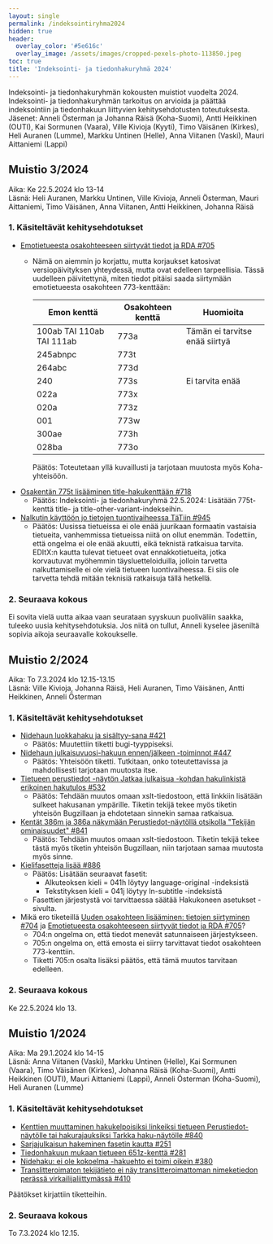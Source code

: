 ```yaml
---
layout: single
permalink: /indeksointiryhma2024
hidden: true
header:
  overlay_color: '#5e616c'
  overlay_image: /assets/images/cropped-pexels-photo-113850.jpeg
toc: true
title: 'Indeksointi- ja tiedonhakuryhmä 2024'
---
```


Indeksointi- ja tiedonhakuryhmän kokousten muistiot vuodelta 2024. Indeksointi- ja tiedonhakuryhmän tarkoitus on arvioida ja päättää indeksointiin ja tiedonhakuun liittyvien kehitysehdotusten toteutuksesta. Jäsenet: Anneli Österman ja Johanna Räisä (Koha-Suomi), Antti Heikkinen (OUTI), Kai Sormunen (Vaara), Ville Kivioja (Kyyti), Timo Väisänen (Kirkes), Heli Auranen (Lumme), Markku Untinen (Helle), Anna Viitanen (Vaski), Mauri Aittaniemi (Lappi)

## Muistio 3/2024

Aika: Ke 22.5.2024 klo 13-14<br />
Läsnä: Heli Auranen, Markku Untinen, Ville Kivioja, Anneli Österman, Mauri Aittaniemi, Timo Väisänen, Anna Viitanen, Antti Heikkinen, Johanna Räisä

### 1. Käsiteltävät kehitysehdotukset

* [Emotietueesta osakohteeseen siirtyvät tiedot ja RDA #705](https://github.com/KohaSuomi/Koha/issues/705)
  * Nämä on aiemmin jo korjattu, mutta korjaukset katosivat versiopäivityksen yhteydessä, mutta ovat edelleen tarpeellisia. Tässä uudelleen päivitettynä, miten tiedot pitäisi saada siirtymään emotietueesta osakohteen 773-kenttään:

    Emon kenttä | Osakohteen kenttä | Huomioita
    --- | --- | ---
    100ab TAI 110ab TAI 111ab | 773a | Tämän ei tarvitse enää siirtyä
    245abnpc | 773t |
    264abc | 773d |
    240 | 773s | Ei tarvita enää
    022a | 773x |
    020a | 773z |
    001 | 773w |
    300ae | 773h |
    028ba | 773o |

    Päätös: Toteutetaan yllä kuvaillusti ja tarjotaan muutosta myös Koha-yhteisöön. 
* [Osakentän 775t lisääminen title-hakukenttään #718](https://github.com/KohaSuomi/Koha/issues/718)
  * Päätös: Indeksointi- ja tiedonhakuryhmä 22.5.2024: Lisätään 775t-kenttä title- ja title-other-variant-indekseihin.
* [Nalkutin käyttöön jo tietojen tuontivaiheessa TäTiin #945](https://github.com/KohaSuomi/Koha/issues/945)
  * Päätös: Uusissa tietueissa ei ole enää juurikaan formaatin vastaisia tietueita, vanhemmissa tietueissa niitä on ollut enemmän. Todettiin, että ongelma ei ole enää akuutti, eikä teknistä ratkaisua tarvita. EDItX:n kautta tulevat tietueet ovat ennakkotietueita, jotka korvautuvat myöhemmin täysluetteloiduilla, jolloin tarvetta nalkuttamiselle ei ole vielä tietueen luontivaiheessa. Ei siis ole tarvetta tehdä mitään teknisiä ratkaisuja tällä hetkellä.

### 2. Seuraava kokous

Ei sovita vielä uutta aikaa vaan seurataan syyskuun puoliväliin saakka, tuleeko uusia kehitysehdotuksia. Jos niitä on tullut, Anneli kyselee jäseniltä sopivia aikoja seuraavalle kokoukselle.

## Muistio 2/2024

Aika: To 7.3.2024 klo 12.15-13.15<br />
Läsnä: Ville Kivioja, Johanna Räisä, Heli Auranen, Timo Väisänen, Antti Heikkinen, Anneli Österman

### 1. Käsiteltävät kehitysehdotukset

* [Nidehaun luokkahaku ja sisältyy-sana #421](https://github.com/KohaSuomi/Koha/issues/421)
  * Päätös: Muutettiin tiketti bugi-tyyppiseksi.
* [Nidehaun julkaisuvuosi-hakuun ennen/jälkeen -toiminnot #447](https://github.com/KohaSuomi/Koha/issues/447)
  * Päätös: Yhteisöön tiketti. Tutkitaan, onko toteutettavissa ja mahdollisesti tarjotaan muutosta itse.
* [Tietueen perustiedot -näytön Jatkaa julkaisua -kohdan hakulinkistä erikoinen hakutulos #532](https://github.com/KohaSuomi/Koha/issues/532)
  * Päätös:  Tehdään muutos omaan xslt-tiedostoon, että linkkiin lisätään sulkeet hakusanan ympärille. Tiketin tekijä tekee myös tiketin yhteisön Bugzillaan ja ehdotetaan sinnekin samaa ratkaisua.
* [Kentät 386m ja 386a näkymään Perustiedot-näytöllä otsikolla "Tekijän ominaisuudet" #841](https://github.com/KohaSuomi/Koha/issues/841)
  * Päätös: Tehdään muutos omaan xslt-tiedostoon. Tiketin tekijä tekee tästä myös tiketin yhteisön Bugzillaan, niin tarjotaan samaa muutosta myös sinne. 
* [Kielifasetteja lisää #886](https://github.com/KohaSuomi/Koha/issues/886)
  * Päätös: Lisätään seuraavat fasetit:
     * Alkuteoksen kieli = 041h löytyy language-original -indeksistä
     * Tekstityksen kieli = 041j löytyy ln-subtitle -indeksistä
  * Fasettien järjestystä voi tarvittaessa säätää Hakukoneen asetukset -sivulta. 
* Mikä ero tiketeillä [Uuden osakohteen lisääminen: tietojen siirtyminen #704](https://github.com/KohaSuomi/Koha/issues/704) ja [Emotietueesta osakohteeseen siirtyvät tiedot ja RDA #705](https://github.com/KohaSuomi/Koha/issues/705)?
  * 704:n ongelma on, että tiedot menevät satunnaiseen järjestykseen.
  * 705:n ongelma on, että emosta ei siirry tarvittavat tiedot osakohteen 773-kenttiin.
  * Tiketti 705:n osalta lisäksi päätös, että tämä muutos tarvitaan edelleen. 

### 2. Seuraava kokous

Ke 22.5.2024 klo 13.

## Muistio 1/2024

Aika: Ma 29.1.2024 klo 14-15<br />
Läsnä: Anna Viitanen (Vaski), Markku Untinen (Helle), Kai Sormunen (Vaara), Timo Väisänen (Kirkes), Johanna Räisä (Koha-Suomi), Antti Heikkinen (OUTI), Mauri Aittaniemi (Lappi), Anneli Österman (Koha-Suomi), Heli Auranen (Lumme)

### 1. Käsiteltävät kehitysehdotukset

* [Kenttien muuttaminen hakukelpoisiksi linkeiksi tietueen Perustiedot-näytölle tai hakurajauksiksi Tarkka haku-näytölle #840](https://github.com/KohaSuomi/Koha/issues/840)
* [Sarjajulkaisun hakeminen fasetin kautta #251](https://github.com/KohaSuomi/Koha/issues/251)
* [Tiedonhakuun mukaan tietueen 651z-kenttä #281](https://github.com/KohaSuomi/Koha/issues/281)
* [Nidehaku: ei ole kokoelma -hakuehto ei toimi oikein #380](https://github.com/KohaSuomi/Koha/issues/380)
* [Translitteroimaton tekijätieto ei näy translitteroimattoman nimeketiedon perässä virkailijaliittymässä #410](https://github.com/KohaSuomi/Koha/issues/410)

Päätökset kirjattiin tiketteihin.

### 2. Seuraava kokous

To 7.3.2024 klo 12.15.
